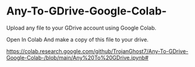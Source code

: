 # Any-To-GDrive-Google-Colab-
Upload any file to your GDrive account using Google Colab.

Open In Colab
And make a copy of this file to your drive.


https://colab.research.google.com/github/TrojanGhost7/Any-To-GDrive-Google-Colab-/blob/main/Any%20To%20GDrive.ipynb#
